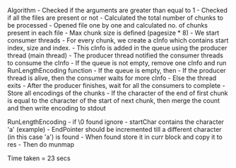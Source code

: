 Algorithm
	- Checked if the arguments are greater than equal to 1
	- Checked if all the files are present or not
	- Calculated the total number of chunks to be processed
		- Opened file one by one and calculated no. of chunks present in each file
		- Max chunk size is defined (pagesize * 8)
	- We start consumer threads
	- For every chunk, we create a cInfo which contains start index, size and index.
	- This cInfo is added in the queue using the producer thread (main thread)
	- The producer thread notified the consumer threads to consume the cInfo
	- If the queue is not empty, remove one cInfo and run RunLengthEncoding function
	- If the queue is empty, then
		- If the producer thread is alive, then the consumer waits for more cInfo
		- Else the thread exits
	- After the producer finishes, wait for all the consumers to complete
	- Store all encodings of the chunks
	- If the character of the end of first chunk is equal to the character of the start of next chunk, then merge the count and then write encoding to stdout
	
RunLengthEncoding
	- if \0 found ignore
	- startChar contains the character 'a' (example)
	- EndPointer should be incremented till a different character (in this case 'a') is found
	- When found store it in curr block and copy it to res
	- Then do munmap





Time taken = 23 secs
